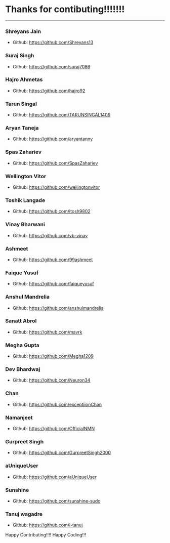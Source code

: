 # Thanks for contibuting!!!!!!!


***

### Shreyans Jain
- Github: https://github.com/Shreyans13

### Suraj Singh
- Github: https://github.com/suraj7086

### Hajro Ahmetas
- Github: https://github.com/hajro92

### Tarun Singal
- Github: https://github.com/TARUNSINGAL1409

### Aryan Taneja
- Github: https://github.com/aryantanny

### Spas Zahariev
- Github: https://github.com/SpasZahariev

### Wellington Vitor
- Github: https://github.com/wellingtonvitor

### Toshik Langade
- Github: https://github.com/ltosh9802

### Vinay Bharwani
- Github: https://github.com/vb-vinay

### Ashmeet
- Github: https://github.com/99ashmeet

### Faique Yusuf
- Github: https://github.com/faiqueyusuf

### Anshul Mandrelia
- Github: https://github.com/anshulmandrelia

### Sanatt Abrol
- Github: https://github.com/mavrk

### Megha Gupta
- Github: https://github.com/Megha1209

### Dev Bhardwaj
- Github: https://github.com/Neuron34

### Chan
- Github: https://github.com/exceptiionChan

### Namanjeet
- Github: https://github.com/OfficialNMN

### Gurpreet Singh
- Github: https://github.com/GurpreetSingh2000

### aUniqueUser
- Github: https://github.com/aUniqueUser

### Sunshine
- Github: https://github.com/sunshine-sudo

### Tanuj wagadre
- Github: https://github.com/i-tanuj

Happy Contributing!!!!
Happy Coding!!!
